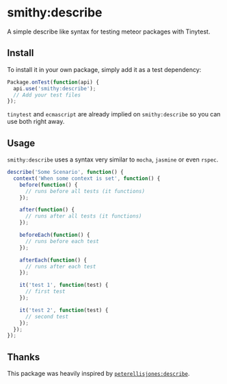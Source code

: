 # smithy:describe

A simple describe like syntax for testing meteor packages with Tinytest.

## Install

To install it in your own package, simply add it as a test dependency:

```javascript
Package.onTest(function(api) {
  api.use('smithy:describe');
  // Add your test files
});
```

```tinytest``` and ```ecmascript``` are already implied on ```smithy:describe```
so you can use both right away.

## Usage

```smithy:describe``` uses a syntax very similar to ```mocha```,
```jasmine``` or even ```rspec```.

```javascript
describe('Some Scenario', function() {
  context('When some context is set', function() {
    before(function() {
      // runs before all tests (it functions)
    });

    after(function() {
      // runs after all tests (it functions)
    });

    beforeEach(function() {
      // runs before each test
    });

    afterEach(function() {
      // runs after each test
    });

    it('test 1', function(test) {
      // first test
    });

    it('test 2', function(test) {
      // second test
    });
  });
});
```

## Thanks

This package was heavily inspired by  [```peterellisjones:describe```](https://atmospherejs.com/peterellisjones/describe).
